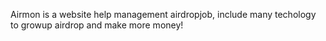 Airmon is a website help management airdropjob, include many techology to growup airdrop and make more money!
